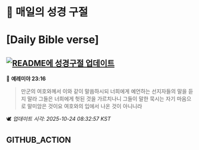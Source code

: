# 🙏 매일의 성경 구절
# [Daily Bible verse]
## [![README에 성경구절 업데이트](https://github.com/DONGSUKA/first_test/actions/workflows/update-readme-bible.yml/badge.svg)](https://github.com/DONGSUKA/first_test/actions/workflows/update-readme-bible.yml)
<!-- START_BIBLE_VERSE -->
📖 **예레미야 23:16**
> 만군의 여호와께서 이와 같이 말씀하시되 너희에게 예언하는 선지자들의 말을 듣지 말라 그들은 너희에게 헛된 것을 가르치나니 그들이 말한 묵시는 자기 마음으로 말미암은 것이요 여호와의 입에서 나온 것이 아니니라

🕊️ _업데이트 시각: 2025-10-24 08:32:57 KST_
  <!-- END_BIBLE_VERSE -->
## GITHUB_ACTION
